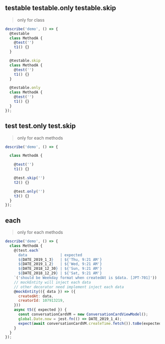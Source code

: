 ## testable testable.only testable.skip

> only for class

```javascript
describe('demo', () => {
  @testable
  class MethodA {
    @test('')
    t1() {}
  }

  @testable.skip
  class MethodA {
    @test('')
    t1() {}
  }

  @testable.only
  class MethodA {
    @test('')
    t1() {}
  }
});
```

## test test.only test.skip

> only for each methods

```javascript
describe('demo', () => {

  class MethodA {

    @test('')
    t1() {}

    @test.skip('')
    t2() {}

    @test.only('')
    t3() {}
  }
});
```

## each

> only for each methods

```javascript
describe('demo', () => {
  class MethodA {
    @(test.each`
      data               | expected
      ${DATE_2019_1_3}   | ${'Thu, 9:21 AM'}
      ${DATE_2019_1_2}   | ${'Wed, 9:21 AM'}
      ${DATE_2018_12_30} | ${'Sun, 9:21 AM'}
      ${DATE_2018_12_29} | ${'Sat, 9:21 AM'}
    `('should be Weekday format when createdAt is $data. [JPT-701]'))
    // mockEntity will inject each data
    // other decorator need implement inject each data
    @mockEntity(({ data }) => ({
      createdAt: data,
      creatorId: 107913219,
    }))
    async t5({ expected }) {
      const conversationCardVM = new ConversationCardViewModel();
      global.Date.now = jest.fn(() => DATE_2019_1_4);
      expect(await conversationCardVM.createTime.fetch()).toBe(expected);
    }
  }
});
```
